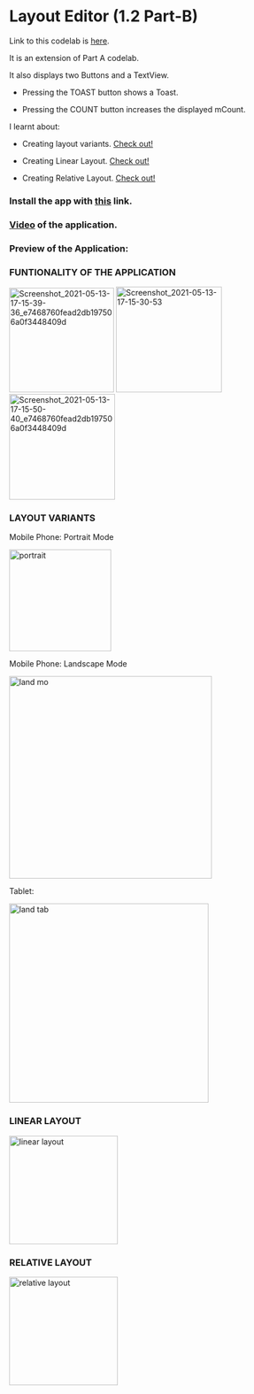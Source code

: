 # Layout Editor (1.2 Part-B)

Link to this codelab is [here](https://developer.android.com/codelabs/android-training-layout-editor-part-b#0).



It is an extension of Part A codelab.



It also displays two Buttons and a TextView. 

- Pressing the TOAST button shows a Toast. 

- Pressing the COUNT button increases the displayed mCount.



I learnt about:

- Creating layout variants. [Check out!](https://github.com/shrutiisharma/Codelabs/tree/ea7e83094d957da1479b39135196c5645799f1de)

- Creating Linear Layout. [Check out!](https://github.com/shrutiisharma/Codelabs/tree/b50316d5e73b631e4a8f2fcbeba53ef3bd9e7c4d)

- Creating Relative Layout. [Check out!](https://github.com/shrutiisharma/Codelabs/tree/3b5d3859ec3a42dbdd24b525a8e540207400d630)



### Install the app with [this](https://github.com/shrutiisharma/Codelabs/releases/download/1.2PartB/app-debug.apk) link.

### [Video](https://user-images.githubusercontent.com/72591283/118124063-b12f2500-b412-11eb-930a-1e70f29239bc.mp4) of the application.

### Preview of the Application:

### FUNTIONALITY OF THE APPLICATION

<img src="https://user-images.githubusercontent.com/72591283/118124050-aecccb00-b412-11eb-94c2-5d6cd34660d4.jpg" title="" alt="Screenshot_2021-05-13-17-15-39-36_e7468760fead2db197506a0f3448409d" width="189">

<img src="https://user-images.githubusercontent.com/72591283/118124068-b3917f00-b412-11eb-84c5-a09e7bc0d3cc.jpg" title="" alt="Screenshot_2021-05-13-17-15-30-53" width="191">

<img src="https://user-images.githubusercontent.com/72591283/118124061-b0968e80-b412-11eb-9d8c-1dc0d3d3c9f9.jpg" title="" alt="Screenshot_2021-05-13-17-15-50-40_e7468760fead2db197506a0f3448409d" width="191">



### LAYOUT VARIANTS

Mobile Phone: Portrait Mode

<img src="https://user-images.githubusercontent.com/72591283/118161170-e94b5d80-b43c-11eb-9e8c-610ba025551d.png" title="" alt="portrait" width="184">

Mobile Phone: Landscape Mode

<img src="https://user-images.githubusercontent.com/72591283/118161165-e81a3080-b43c-11eb-8d31-75d0c9123d01.png" title="" alt="land mo" width="366">

Tablet: 

<img src="https://user-images.githubusercontent.com/72591283/118161167-e8b2c700-b43c-11eb-890a-f2dae62f22a4.png" title="" alt="land tab" width="360">



### LINEAR LAYOUT

<img src="https://user-images.githubusercontent.com/72591283/118161168-e8b2c700-b43c-11eb-96cb-53482c90b167.jpg" title="" alt="linear layout" width="196">



### RELATIVE LAYOUT

<img src="https://user-images.githubusercontent.com/72591283/118161162-e6506d00-b43c-11eb-9174-d6182f80def3.png" title="" alt="relative layout" width="196">